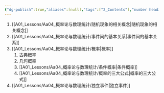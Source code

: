 ```yaml
---
{"dg-publish":true,"aliases":[null],"tags":["2_Contents"],"number headings":"auto, first-level 1, max 6, A.1.","Created-Date":"2023-09-19 14:47:14","Modified-Date":"2024-04-18 11:53:25","permalink":"/A01_Lessons/Aa04_概率论与数理统计/第1章. 概率论的基本概念/","dgPassFrontmatter":true}
---
```





1. [[A01_Lessons/Aa04_概率论与数理统计/随机现象的相关概念\|随机现象的相关概念]]
2. [[A01_Lessons/Aa04_概率论与数理统计/事件间的基本关系\|事件间的基本关系]]
3. [[A01_Lessons/Aa04_概率论与数理统计/概率\|概率]]
	1. 古典概率
	2. 几何概率
	3. [[A01_Lessons/Aa04_概率论与数理统计/条件概率\|条件概率]]
	4. [[A01_Lessons/Aa04_概率论与数理统计/概率的三大公式\|概率的三大公式]]
4. [[A01_Lessons/Aa04_概率论与数理统计/独立事件\|独立事件]]



